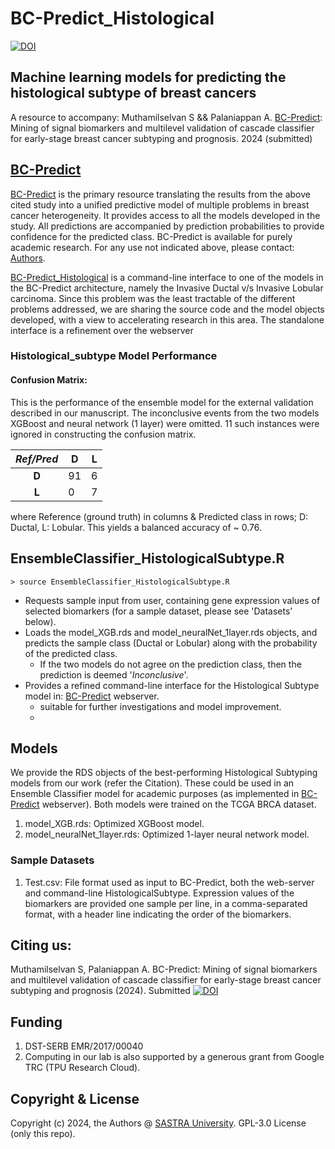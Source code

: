 # BC-Predict_Histological
[![DOI](https://zenodo.org/badge/762600906.svg)](https://zenodo.org/doi/10.5281/zenodo.10817854)
## Machine learning models for predicting the histological subtype of breast cancers
A resource to accompany:
Muthamilselvan S && Palaniappan A. [BC-Predict](https://apalania.shinyapps.io/BC-Predict): Mining of signal biomarkers and multilevel validation of cascade classifier for early-stage breast cancer subtyping and prognosis. 2024 (submitted) 

## [BC-Predict](https://apalania.shinyapps.io/BC-Predict)
[BC-Predict](https://apalania.shinyapps.io/BC-Predict) is the primary resource translating the results from the above cited study into a unified predictive model of multiple problems in breast cancer heterogeneity. It provides access to all the models developed in the study. All predictions are accompanied by prediction probabilities to provide confidence for the predicted class. BC-Predict is available for purely academic research.  For any use not indicated above, please contact: [Authors](mailto:apalania@scbt.sastra.edu).

[BC-Predict_Histological](https://github.com/apalania/BC-Predict_Histological) is a command-line interface to one of the models in the BC-Predict architecture, namely the Invasive Ductal v/s Invasive Lobular carcinoma. Since this problem was the least tractable of the different problems addressed, we are sharing the source code and the model objects developed, with a view to accelerating research in this area.  The standalone interface is a refinement over the webserver 

### Histological_subtype Model Performance
#### Confusion Matrix:
This is the performance of the ensemble model  for the external validation described in our manuscript. The inconclusive events from the two models XGBoost and neural network (1 layer) were omitted. 11 such instances were ignored in constructing the confusion matrix.

| *Ref/Pred* |D |L  |
|:---:|---|---|
| __D__ |91  |6  |
| __L__ | 0 |7 |

where Reference (ground truth) in columns & Predicted class in rows; D: Ductal, L: Lobular. This yields a balanced accuracy of ~ 0.76. 

EnsembleClassifier_HistologicalSubtype.R
-----------

    > source EnsembleClassifier_HistologicalSubtype.R
    
* Requests sample input from user, containing gene expression values of selected biomarkers (for a sample dataset, please see 'Datasets' below).
* Loads the model_XGB.rds and model_neuralNet_1layer.rds objects, and predicts the sample class (Ductal or Lobular) along with the probability of the predicted class. 
	- If the two models do not agree on the prediction class, then the prediction is deemed '_Inconclusive_'. 
* Provides a refined command-line interface for the Histological Subtype model in: [BC-Predict](https://apalania.shinyapps.io/BC-Predict) webserver.
	* suitable for further investigations and model improvement.
	* 
Models
-----
We provide the RDS objects of the best-performing Histological Subtyping models from our work (refer the Citation). These could be used in an Ensemble Classifier model for academic purposes (as implemented in [BC-Predict](https://apalania.shinyapps.io/BC-Predict) webserver). Both models were trained on the TCGA BRCA dataset. 

1. model_XGB.rds: Optimized XGBoost model.   
2. model_neuralNet_1layer.rds: Optimized 1-layer neural network model. 

### Sample Datasets

    
1. Test.csv: File format used as input to BC-Predict, both the web-server and command-line HistologicalSubtype. Expression values of the biomarkers are provided one sample per line, in a comma-separated format, with a header line indicating the order of the biomarkers.

## Citing us:
Muthamilselvan S, Palaniappan A. BC-Predict: Mining of signal biomarkers and multilevel validation of cascade classifier for early-stage breast cancer subtyping and prognosis (2024). Submitted [![DOI](https://zenodo.org/badge/762600906.svg)](https://zenodo.org/doi/10.5281/zenodo.10817854)
## Funding
1. DST-SERB EMR/2017/00040
2. Computing in our lab is also supported by a generous grant from Google TRC (TPU Research Cloud).
## Copyright & License
Copyright (c) 2024, the Authors @ [SASTRA University](https://www.sastra.edu). GPL-3.0 License (only this repo). 
